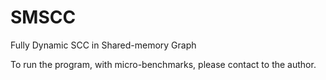 # SMSCC
Fully Dynamic SCC in Shared-memory Graph

To run the program, with micro-benchmarks, please contact to the author.
